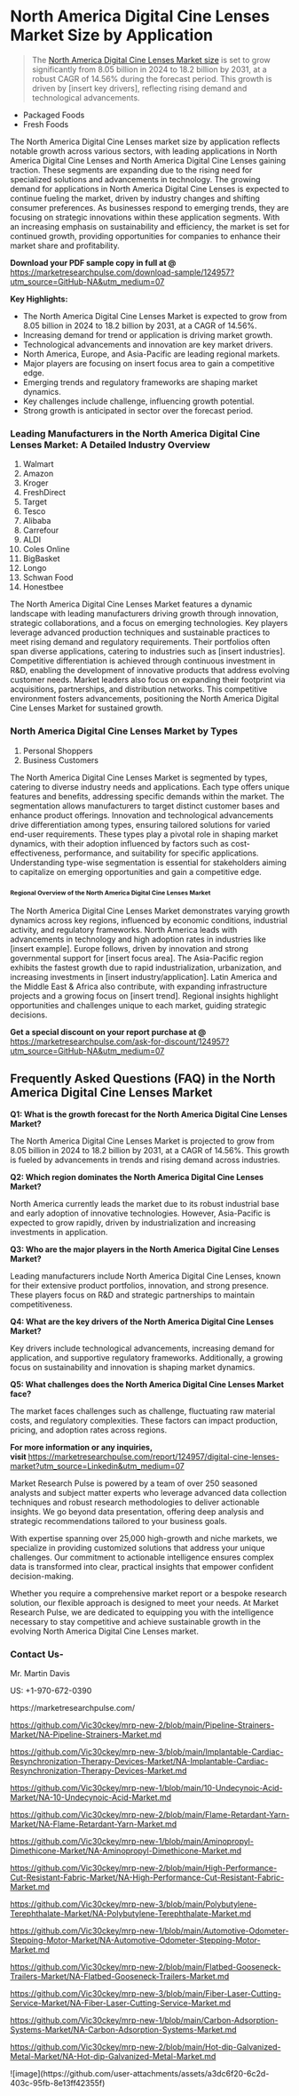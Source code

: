 <h1>North America Digital Cine Lenses Market&nbsp;Size by Application</h1><blockquote><p>The <a href="https://marketresearchpulse.com/download-sample/124957?utm_source=GitHub-NA&amp;utm_medium=07">North America Digital Cine Lenses Market size</a> is set to grow significantly from 8.05 billion in 2024 to 18.2 billion by 2031, at a robust CAGR of 14.56% during the forecast period. This growth is driven by [insert key drivers], reflecting rising demand and technological advancements.</p></blockquote><ul><li>Packaged Foods<li> Fresh Foods</li></ul><p>The North America Digital Cine Lenses market size by application reflects notable growth across various sectors, with leading applications in North America Digital Cine Lenses and North America Digital Cine Lenses gaining traction. These segments are expanding due to the rising need for specialized solutions and advancements in technology. The growing demand for applications in North America Digital Cine Lenses is expected to continue fueling the market, driven by industry changes and shifting consumer preferences. As businesses respond to emerging trends, they are focusing on strategic innovations within these application segments. With an increasing emphasis on sustainability and efficiency, the market is set for continued growth, providing opportunities for companies to enhance their market share and profitability.</p><p><strong>Download your PDF sample copy in full at @ </strong><a href="https://marketresearchpulse.com/download-sample/124957?utm_source=GitHub-NA&amp;utm_medium=07">https://marketresearchpulse.com/download-sample/124957?utm_source=GitHub-NA&amp;utm_medium=07</a></p><p><strong>Key Highlights: </strong></p><ul><li>The North America Digital Cine Lenses Market is expected to grow from 8.05 billion in 2024 to 18.2 billion by 2031, at a CAGR of 14.56%.</li><li>Increasing demand for trend or application is driving market growth.</li><li>Technological advancements and innovation are key market drivers.</li><li>North America, Europe, and Asia-Pacific are leading regional markets.</li><li>Major players are focusing on insert focus area to gain a competitive edge.</li><li>Emerging trends and regulatory frameworks are shaping market dynamics.</li><li>Key challenges include challenge, influencing growth potential.</li><li>Strong growth is anticipated in sector over the forecast period.</li></ul><h3>Leading Manufacturers in the North America Digital Cine Lenses Market: A Detailed Industry Overview</h3><ol><li>Walmart</li><li>Amazon</li><li>Kroger</li><li>FreshDirect</li><li>Target</li><li>Tesco</li><li>Alibaba</li><li>Carrefour</li><li>ALDI</li><li>Coles Online</li><li>BigBasket</li><li>Longo</li><li>Schwan Food</li><li>Honestbee</li></ol><div class="flex max-w-full flex-col flex-grow"><div class="min-h-8 text-message flex w-full flex-col items-end gap-2 whitespace-normal break-words [.text-message+&amp;]:mt-5" dir="auto" data-message-author-role="assistant" data-message-id="fd8432e4-4910-450d-b182-61b7bfb0a01f" data-message-model-slug="gpt-4o"><div class="flex w-full flex-col gap-1 empty:hidden first:pt-[3px]"><div class="markdown prose w-full break-words dark:prose-invert light"><p>The North America Digital Cine Lenses Market features a dynamic landscape with leading manufacturers driving growth through innovation, strategic collaborations, and a focus on emerging technologies. Key players leverage advanced production techniques and sustainable practices to meet rising demand and regulatory requirements. Their portfolios often span diverse applications, catering to industries such as [insert industries]. Competitive differentiation is achieved through continuous investment in R&amp;D, enabling the development of innovative products that address evolving customer needs. Market leaders also focus on expanding their footprint via acquisitions, partnerships, and distribution networks. This competitive environment fosters advancements, positioning the North America Digital Cine Lenses Market for sustained growth.</p></div></div></div></div><h3>North America Digital Cine Lenses Market by Types</h3><ol><li>Personal Shoppers<li> Business Customers</li></ol><div class="flex max-w-full flex-col flex-grow"><div class="min-h-8 text-message flex w-full flex-col items-end gap-2 whitespace-normal break-words [.text-message+&amp;]:mt-5" dir="auto" data-message-author-role="assistant" data-message-id="084470be-0bb7-4664-bddf-5156b4f41249" data-message-model-slug="gpt-4o-mini"><div class="flex w-full flex-col gap-1 empty:hidden first:pt-[3px]"><div class="markdown prose w-full break-words dark:prose-invert light"><p>The North America Digital Cine Lenses Market is segmented by types, catering to diverse industry needs and applications. Each type offers unique features and benefits, addressing specific demands within the market. The segmentation allows manufacturers to target distinct customer bases and enhance product offerings. Innovation and technological advancements drive differentiation among types, ensuring tailored solutions for varied end-user requirements. These types play a pivotal role in shaping market dynamics, with their adoption influenced by factors such as cost-effectiveness, performance, and suitability for specific applications. Understanding type-wise segmentation is essential for stakeholders aiming to capitalize on emerging opportunities and gain a competitive edge.</p></div></div></div></div><h3><span style="font-size: 11px;">Regional Overview of the North America Digital Cine Lenses Market</span></h3><div class="flex max-w-full flex-col flex-grow"><div class="min-h-8 text-message flex w-full flex-col items-end gap-2 whitespace-normal break-words [.text-message+&amp;]:mt-5" dir="auto" data-message-author-role="assistant" data-message-id="e9038762-ce64-4e30-91c9-9bd413514231" data-message-model-slug="gpt-4o-mini"><div class="flex w-full flex-col gap-1 empty:hidden first:pt-[3px]"><div class="markdown prose w-full break-words dark:prose-invert light"><p>The North America Digital Cine Lenses Market demonstrates varying growth dynamics across key regions, influenced by economic conditions, industrial activity, and regulatory frameworks. North America leads with advancements in technology and high adoption rates in industries like [insert example]. Europe follows, driven by innovation and strong governmental support for [insert focus area]. The Asia-Pacific region exhibits the fastest growth due to rapid industrialization, urbanization, and increasing investments in [insert industry/application]. Latin America and the Middle East &amp; Africa also contribute, with expanding infrastructure projects and a growing focus on [insert trend]. Regional insights highlight opportunities and challenges unique to each market, guiding strategic decisions.</p></div></div></div></div><p><strong>Get a special discount on your report purchase at @ </strong><a href="https://marketresearchpulse.com/ask-for-discount/124957?utm_source=GitHub-NA&amp;utm_medium=07">https://marketresearchpulse.com/ask-for-discount/124957?utm_source=GitHub-NA&amp;utm_medium=07</a></p><h2>Frequently Asked Questions (FAQ) in the North America Digital Cine Lenses Market</h2><p><strong>Q1: What is the growth forecast for the North America Digital Cine Lenses Market?</strong></p><p>The North America Digital Cine Lenses Market is projected to grow from 8.05 billion in 2024 to 18.2 billion by 2031, at a CAGR of 14.56%. This growth is fueled by advancements in trends and rising demand across industries.</p><p><strong>Q2: Which region dominates the North America Digital Cine Lenses Market?</strong></p><p>North America currently leads the market due to its robust industrial base and early adoption of innovative technologies. However, Asia-Pacific is expected to grow rapidly, driven by industrialization and increasing investments in application.</p><p><strong>Q3: Who are the major players in the North America Digital Cine Lenses Market?</strong></p><p>Leading manufacturers include North America Digital Cine Lenses, known for their extensive product portfolios, innovation, and strong presence. These players focus on R&amp;D and strategic partnerships to maintain competitiveness.</p><p><strong>Q4: What are the key drivers of the North America Digital Cine Lenses Market?</strong></p><p>Key drivers include technological advancements, increasing demand for application, and supportive regulatory frameworks. Additionally, a growing focus on sustainability and innovation is shaping market dynamics.</p><p><strong>Q5: What challenges does the North America Digital Cine Lenses Market face?</strong></p><p>The market faces challenges such as challenge, fluctuating raw material costs, and regulatory complexities. These factors can impact production, pricing, and adoption rates across regions.</p><p><strong>For more information or any inquiries, visit&nbsp;</strong><a href="https://marketresearchpulse.com/report/124957/digital-cine-lenses-market?utm_source=Linkedin&utm_medium=07">https://marketresearchpulse.com/report/124957/digital-cine-lenses-market?utm_source=Linkedin&utm_medium=07</a></p><p>Market Research Pulse is powered by a team of over 250 seasoned analysts and subject matter experts who leverage advanced data collection techniques and robust research methodologies to deliver actionable insights. We go beyond data presentation, offering deep analysis and strategic recommendations tailored to your business goals.</p><p>With expertise spanning over 25,000 high-growth and niche markets, we specialize in providing customized solutions that address your unique challenges. Our commitment to actionable intelligence ensures complex data is transformed into clear, practical insights that empower confident decision-making.</p><p>Whether you require a comprehensive market report or a bespoke research solution, our flexible approach is designed to meet your needs. At Market Research Pulse, we are dedicated to equipping you with the intelligence necessary to stay competitive and achieve sustainable growth in the evolving North America Digital Cine Lenses market.</p><h3><strong>Contact Us-</strong></h3><p>Mr. Martin Davis</p><p>US: +1-970-672-0390</p><p>https://marketresearchpulse.com/</p><p><a href="https://github.com/Vic30ckey/mrp-new-2/blob/main/Pipeline-Strainers-Market/NA-Pipeline-Strainers-Market.md">https://github.com/Vic30ckey/mrp-new-2/blob/main/Pipeline-Strainers-Market/NA-Pipeline-Strainers-Market.md</a></p><p><a href="https://github.com/Vic30ckey/mrp-new-3/blob/main/Implantable-Cardiac-Resynchronization-Therapy-Devices-Market/NA-Implantable-Cardiac-Resynchronization-Therapy-Devices-Market.md">https://github.com/Vic30ckey/mrp-new-3/blob/main/Implantable-Cardiac-Resynchronization-Therapy-Devices-Market/NA-Implantable-Cardiac-Resynchronization-Therapy-Devices-Market.md</a></p><p><a href="https://github.com/Vic30ckey/mrp-new-1/blob/main/10-Undecynoic-Acid-Market/NA-10-Undecynoic-Acid-Market.md">https://github.com/Vic30ckey/mrp-new-1/blob/main/10-Undecynoic-Acid-Market/NA-10-Undecynoic-Acid-Market.md</a></p><p><a href="https://github.com/Vic30ckey/mrp-new-2/blob/main/Flame-Retardant-Yarn-Market/NA-Flame-Retardant-Yarn-Market.md">https://github.com/Vic30ckey/mrp-new-2/blob/main/Flame-Retardant-Yarn-Market/NA-Flame-Retardant-Yarn-Market.md</a></p><p><a href="https://github.com/Vic30ckey/mrp-new-1/blob/main/Aminopropyl-Dimethicone-Market/NA-Aminopropyl-Dimethicone-Market.md">https://github.com/Vic30ckey/mrp-new-1/blob/main/Aminopropyl-Dimethicone-Market/NA-Aminopropyl-Dimethicone-Market.md</a></p><p><a href="https://github.com/Vic30ckey/mrp-new-2/blob/main/High-Performance-Cut-Resistant-Fabric-Market/NA-High-Performance-Cut-Resistant-Fabric-Market.md">https://github.com/Vic30ckey/mrp-new-2/blob/main/High-Performance-Cut-Resistant-Fabric-Market/NA-High-Performance-Cut-Resistant-Fabric-Market.md</a></p><p><a href="https://github.com/Vic30ckey/mrp-new-3/blob/main/Polybutylene-Terephthalate-Market/NA-Polybutylene-Terephthalate-Market.md">https://github.com/Vic30ckey/mrp-new-3/blob/main/Polybutylene-Terephthalate-Market/NA-Polybutylene-Terephthalate-Market.md</a></p><p><a href="https://github.com/Vic30ckey/mrp-new-1/blob/main/Automotive-Odometer-Stepping-Motor-Market/NA-Automotive-Odometer-Stepping-Motor-Market.md">https://github.com/Vic30ckey/mrp-new-1/blob/main/Automotive-Odometer-Stepping-Motor-Market/NA-Automotive-Odometer-Stepping-Motor-Market.md</a></p><p><a href="https://github.com/Vic30ckey/mrp-new-2/blob/main/Flatbed-Gooseneck-Trailers-Market/NA-Flatbed-Gooseneck-Trailers-Market.md">https://github.com/Vic30ckey/mrp-new-2/blob/main/Flatbed-Gooseneck-Trailers-Market/NA-Flatbed-Gooseneck-Trailers-Market.md</a></p><p><a href="https://github.com/Vic30ckey/mrp-new-3/blob/main/Fiber-Laser-Cutting-Service-Market/NA-Fiber-Laser-Cutting-Service-Market.md">https://github.com/Vic30ckey/mrp-new-3/blob/main/Fiber-Laser-Cutting-Service-Market/NA-Fiber-Laser-Cutting-Service-Market.md</a></p><p><a href="https://github.com/Vic30ckey/mrp-new-1/blob/main/Carbon-Adsorption-Systems-Market/NA-Carbon-Adsorption-Systems-Market.md">https://github.com/Vic30ckey/mrp-new-1/blob/main/Carbon-Adsorption-Systems-Market/NA-Carbon-Adsorption-Systems-Market.md</a></p><p><a href="https://github.com/Vic30ckey/mrp-new-2/blob/main/Hot-dip-Galvanized-Metal-Market/NA-Hot-dip-Galvanized-Metal-Market.md">https://github.com/Vic30ckey/mrp-new-2/blob/main/Hot-dip-Galvanized-Metal-Market/NA-Hot-dip-Galvanized-Metal-Market.md</a></p>
![image](https://github.com/user-attachments/assets/a3dc6f20-6c2d-403c-95fb-8e13ff42355f)
